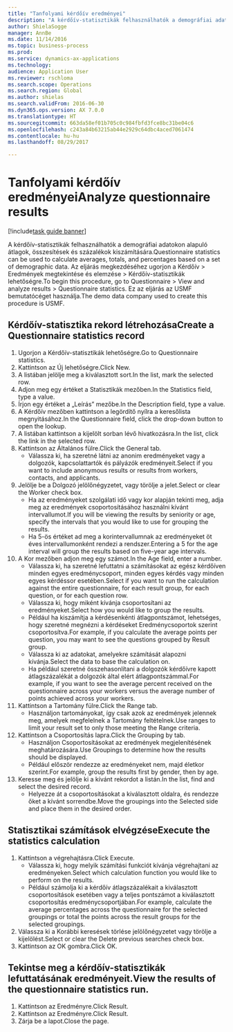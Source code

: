```yaml
--- 
title: "Tanfolyami kérdőív eredményei"
description: "A kérdőív-statisztikák felhasználhatók a demográfiai adatokon alapuló átlagok, összesítések és százalékok kiszámítására."
author: ShielaSogge
manager: AnnBe
ms.date: 11/14/2016
ms.topic: business-process
ms.prod: 
ms.service: dynamics-ax-applications
ms.technology: 
audience: Application User
ms.reviewer: rschloma
ms.search.scope: Operations
ms.search.region: Global
ms.author: shielas
ms.search.validFrom: 2016-06-30
ms.dyn365.ops.version: AX 7.0.0
ms.translationtype: HT
ms.sourcegitcommit: 663da58ef01b705c0c984fbfd3fce8bc31be04c6
ms.openlocfilehash: c243a84b63215ab44e2929c64dbc4aced7061474
ms.contentlocale: hu-hu
ms.lasthandoff: 08/29/2017

---
```

# <a name="analyze-questionnaire-results"></a><span data-ttu-id="72ea8-103">Tanfolyami kérdőív eredményei</span><span class="sxs-lookup"><span data-stu-id="72ea8-103">Analyze questionnaire results</span></span>

[!include[task guide banner](../../includes/task-guide-banner.md)]

<span data-ttu-id="72ea8-104">A kérdőív-statisztikák felhasználhatók a demográfiai adatokon alapuló átlagok, összesítések és százalékok kiszámítására.</span><span class="sxs-lookup"><span data-stu-id="72ea8-104">Questionnaire statistics can be used to calculate averages, totals, and percentages based on a set of demographic data.</span></span> <span data-ttu-id="72ea8-105">Az eljárás megkezdéséhez ugorjon a Kérdőív > Eredmények megtekintése és elemzése > Kérdőív-statisztikák lehetőségre.</span><span class="sxs-lookup"><span data-stu-id="72ea8-105">To begin this procedure, go to Questionnaire > View and analyze results > Questionnaire statistics.</span></span> <span data-ttu-id="72ea8-106">Ez az eljárás az USMF bemutatócéget használja.</span><span class="sxs-lookup"><span data-stu-id="72ea8-106">The demo data company used to create this procedure is USMF.</span></span>


## <a name="create-a-questionnaire-statistics-record"></a><span data-ttu-id="72ea8-107">Kérdőív-statisztika rekord létrehozása</span><span class="sxs-lookup"><span data-stu-id="72ea8-107">Create a Questionnaire statistics record</span></span>
1. <span data-ttu-id="72ea8-108">Ugorjon a Kérdőív-statisztikák lehetőségre.</span><span class="sxs-lookup"><span data-stu-id="72ea8-108">Go to Questionnaire statistics.</span></span>
2. <span data-ttu-id="72ea8-109">Kattintson az Új lehetőségre.</span><span class="sxs-lookup"><span data-stu-id="72ea8-109">Click New.</span></span>
3. <span data-ttu-id="72ea8-110">A listában jelölje meg a kiválasztott sort.</span><span class="sxs-lookup"><span data-stu-id="72ea8-110">In the list, mark the selected row.</span></span>
4. <span data-ttu-id="72ea8-111">Adjon meg egy értéket a Statisztikák mezőben.</span><span class="sxs-lookup"><span data-stu-id="72ea8-111">In the Statistics field, type a value.</span></span>
5. <span data-ttu-id="72ea8-112">Írjon egy értéket a „Leírás” mezőbe.</span><span class="sxs-lookup"><span data-stu-id="72ea8-112">In the Description field, type a value.</span></span>
6. <span data-ttu-id="72ea8-113">A Kérdőív mezőben kattintson a legördítő nyílra a keresőlista megnyitásához.</span><span class="sxs-lookup"><span data-stu-id="72ea8-113">In the Questionnaire field, click the drop-down button to open the lookup.</span></span>
7. <span data-ttu-id="72ea8-114">A listában kattintson a kijelölt sorban lévő hivatkozásra.</span><span class="sxs-lookup"><span data-stu-id="72ea8-114">In the list, click the link in the selected row.</span></span>
8. <span data-ttu-id="72ea8-115">Kattintson az Általános fülre.</span><span class="sxs-lookup"><span data-stu-id="72ea8-115">Click the General tab.</span></span>
    * <span data-ttu-id="72ea8-116">Válassza ki, ha szeretné látni az anonim eredményeket vagy a dolgozók, kapcsolattartók és pályázók eredményeit.</span><span class="sxs-lookup"><span data-stu-id="72ea8-116">Select if you want to include anonymous results or results from workers, contacts, and applicants.</span></span>  
9. <span data-ttu-id="72ea8-117">Jelölje be a Dolgozó jelölőnégyzetet, vagy törölje a jelet.</span><span class="sxs-lookup"><span data-stu-id="72ea8-117">Select or clear the Worker check box.</span></span>
    * <span data-ttu-id="72ea8-118">Ha az eredményeket szolgálati idő vagy kor alapján tekinti meg, adja meg az eredmények csoportosításához használni kívánt intervallumot.</span><span class="sxs-lookup"><span data-stu-id="72ea8-118">If you will be viewing the results by seniority or age, specify the intervals that you would like to use for grouping the results.</span></span>  
    * <span data-ttu-id="72ea8-119">Ha 5-ös értéket ad meg a korintervallumnak az eredményeket öt éves intervallumonként rendezi a rendszer.</span><span class="sxs-lookup"><span data-stu-id="72ea8-119">Entering a 5 for the age interval will group the results based on five-year age intervals.</span></span>  
10. <span data-ttu-id="72ea8-120">A Kor mezőben adjon meg egy számot.</span><span class="sxs-lookup"><span data-stu-id="72ea8-120">In the Age field, enter a number.</span></span>
    * <span data-ttu-id="72ea8-121">Válassza ki, ha szeretné lefuttatni a számításokat az egész kérdőíven minden egyes eredménycsoport, minden egyes kérdés vagy minden egyes kérdéssor esetében.</span><span class="sxs-lookup"><span data-stu-id="72ea8-121">Select if you want to run the calculation against the entire questionnaire, for each result group, for each question, or for each question row.</span></span>  
    * <span data-ttu-id="72ea8-122">Válassza ki, hogy miként kívánja csoportosítani az eredményeket.</span><span class="sxs-lookup"><span data-stu-id="72ea8-122">Select how you would like to group the results.</span></span>  
    * <span data-ttu-id="72ea8-123">Például ha kiszámítja a kérdésenkénti átlagpontszámot, lehetséges, hogy szeretné megnézni a kérdéseket Eredménycsoportok szerint csoportosítva.</span><span class="sxs-lookup"><span data-stu-id="72ea8-123">For example, if you calculate the average points per question, you may want to see the questions grouped by Result group.</span></span>  
    * <span data-ttu-id="72ea8-124">Válassza ki az adatokat, amelyekre számítását alapozni kívánja.</span><span class="sxs-lookup"><span data-stu-id="72ea8-124">Select the data to base the calculation on.</span></span>  
    * <span data-ttu-id="72ea8-125">Ha például szeretné összehasonlítani a dolgozók kérdőívre kapott átlagszázalékát a dolgozók által elért átlagpontszámmal.</span><span class="sxs-lookup"><span data-stu-id="72ea8-125">For example, if you want to see the average percent received on the questionnaire across your workers versus the average number of points achieved across your workers.</span></span>  
11. <span data-ttu-id="72ea8-126">Kattintson a Tartomány fülre.</span><span class="sxs-lookup"><span data-stu-id="72ea8-126">Click the Range tab.</span></span>
    * <span data-ttu-id="72ea8-127">Használjon tartományokat, így csak azok az eredmények jelennek meg, amelyek megfelelnek a Tartomány feltételnek.</span><span class="sxs-lookup"><span data-stu-id="72ea8-127">Use ranges to limit your result set to only those meeting the Range criteria.</span></span>  
12. <span data-ttu-id="72ea8-128">Kattintson a Csoportosítás lapra.</span><span class="sxs-lookup"><span data-stu-id="72ea8-128">Click the Grouping by tab.</span></span>
    * <span data-ttu-id="72ea8-129">Használjon Csoportosításokat az eredmények megjelenítésének meghatározására.</span><span class="sxs-lookup"><span data-stu-id="72ea8-129">Use Groupings to determine how the results should be displayed.</span></span>  
    * <span data-ttu-id="72ea8-130">Például először rendezze az eredményeket nem, majd életkor szerint.</span><span class="sxs-lookup"><span data-stu-id="72ea8-130">For example, group the results first by gender, then by age.</span></span>  
13. <span data-ttu-id="72ea8-131">Keresse meg és jelölje ki a kívánt rekordot a listán.</span><span class="sxs-lookup"><span data-stu-id="72ea8-131">In the list, find and select the desired record.</span></span>
    * <span data-ttu-id="72ea8-132">Helyezze át a csoportosításokat a kiválasztott oldalra, és rendezze őket a kívánt sorrendbe.</span><span class="sxs-lookup"><span data-stu-id="72ea8-132">Move the groupings into the Selected side and place them in the desired order.</span></span>  

## <a name="execute-the-statistics-calculation"></a><span data-ttu-id="72ea8-133">Statisztikai számítások elvégzése</span><span class="sxs-lookup"><span data-stu-id="72ea8-133">Execute the statistics calculation</span></span>
1. <span data-ttu-id="72ea8-134">Kattintson a végrehajtásra.</span><span class="sxs-lookup"><span data-stu-id="72ea8-134">Click Execute.</span></span>
    * <span data-ttu-id="72ea8-135">Válassza ki, hogy melyik számítási funkciót kívánja végrehajtani az eredményeken.</span><span class="sxs-lookup"><span data-stu-id="72ea8-135">Select which calculation function you would like to perform on the results.</span></span>  
    * <span data-ttu-id="72ea8-136">Például számolja ki a kérdőív átlagszázalékait a kiválasztott csoportosítások esetében vagy a teljes pontszámot a kiválasztott csoportosítás eredménycsoportjában.</span><span class="sxs-lookup"><span data-stu-id="72ea8-136">For example, calculate the average percentages across the questionnaire for the selected groupings or total the points across the result groups for the selected groupings.</span></span>  
2. <span data-ttu-id="72ea8-137">Válassza ki a Korábbi keresések törlése jelölőnégyzetet vagy törölje a kijelölést.</span><span class="sxs-lookup"><span data-stu-id="72ea8-137">Select or clear the Delete previous searches check box.</span></span>
3. <span data-ttu-id="72ea8-138">Kattintson az OK gombra.</span><span class="sxs-lookup"><span data-stu-id="72ea8-138">Click OK.</span></span>

## <a name="view-the-results-of-the-questionnaire-statistics-run"></a><span data-ttu-id="72ea8-139">Tekintse meg a kérdőív-statisztikák lefuttatásának eredményeit.</span><span class="sxs-lookup"><span data-stu-id="72ea8-139">View the results of the questionnaire statistics run.</span></span>
1. <span data-ttu-id="72ea8-140">Kattintson az Eredményre.</span><span class="sxs-lookup"><span data-stu-id="72ea8-140">Click Result.</span></span>
2. <span data-ttu-id="72ea8-141">Kattintson az Eredményre.</span><span class="sxs-lookup"><span data-stu-id="72ea8-141">Click Result.</span></span>
3. <span data-ttu-id="72ea8-142">Zárja be a lapot.</span><span class="sxs-lookup"><span data-stu-id="72ea8-142">Close the page.</span></span>


